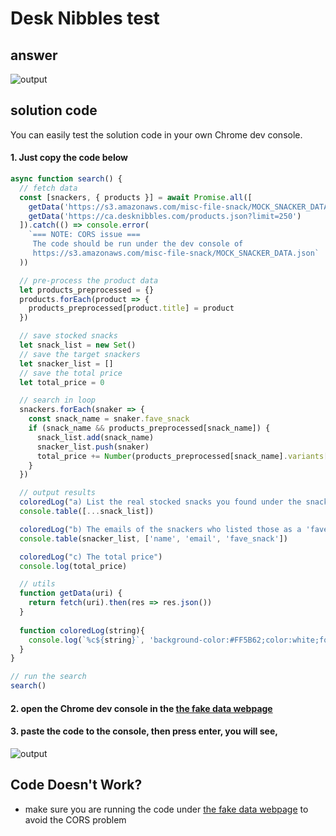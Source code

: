 # Desk Nibbles test

## answer

![output](https://ucarecdn.com/e006566b-a94e-4934-96e7-b16aef43864d/WX201902262040542x.png)

## solution code

You can easily test the solution code in your own Chrome dev console.

#### 1. Just copy the code below

```js
async function search() {
  // fetch data 
  const [snackers, { products }] = await Promise.all([
    getData('https://s3.amazonaws.com/misc-file-snack/MOCK_SNACKER_DATA.json'),
    getData('https://ca.desknibbles.com/products.json?limit=250')
  ]).catch(() => console.error(
    `=== NOTE: CORS issue ===
     The code should be run under the dev console of 
     https://s3.amazonaws.com/misc-file-snack/MOCK_SNACKER_DATA.json`
  ))

  // pre-process the product data 
  let products_preprocessed = {}
  products.forEach(product => {
    products_preprocessed[product.title] = product
  })

  // save stocked snacks
  let snack_list = new Set()
  // save the target snackers
  let snacker_list = []
  // save the total price
  let total_price = 0

  // search in loop
  snackers.forEach(snaker => {
    const snack_name = snaker.fave_snack
    if (snack_name && products_preprocessed[snack_name]) {
      snack_list.add(snack_name)
      snacker_list.push(snaker)
      total_price += Number(products_preprocessed[snack_name].variants[0].price)
    }
  })

  // output results
  coloredLog("a) List the real stocked snacks you found under the snacker's 'fave_snack'")
  console.table([...snack_list])

  coloredLog("b) The emails of the snackers who listed those as a 'fave_snack'")
  console.table(snacker_list, ['name', 'email', 'fave_snack'])

  coloredLog("c) The total price")
  console.log(total_price)

  // utils
  function getData(uri) {
    return fetch(uri).then(res => res.json())
  }
  
  function coloredLog(string){
    console.log(`%c${string}`, 'background-color:#FF5B62;color:white;font-weight:bold')
  }
}

// run the search
search()

```

#### 2. open the Chrome dev console in the [the fake data webpage](https://s3.amazonaws.com/misc-file-snack/MOCK_SNACKER_DATA.json) 

#### 3. paste the code to the console, then press enter, you will see,

![output](https://ucarecdn.com/e006566b-a94e-4934-96e7-b16aef43864d/WX201902262040542x.png)


## Code Doesn't Work?

- make sure you are running the code under [the fake data webpage](https://s3.amazonaws.com/misc-file-snack/MOCK_SNACKER_DATA.json) to avoid the CORS problem

